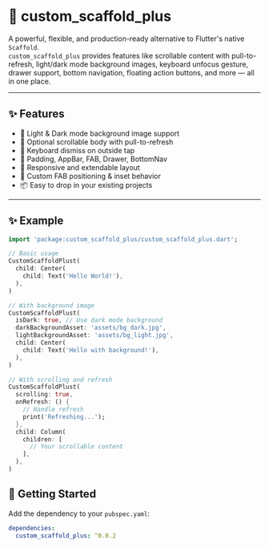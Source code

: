 # 🧱 custom_scaffold_plus

A powerful, flexible, and production-ready alternative to Flutter's native `Scaffold`.  
`custom_scaffold_plus` provides features like scrollable content with pull-to-refresh, light/dark mode background images, keyboard unfocus gesture, drawer support, bottom navigation, floating action buttons, and more — all in one place.

---

## ✨ Features

- 🎨 Light & Dark mode background image support
- 🔄 Optional scrollable body with pull-to-refresh
- 🎯 Keyboard dismiss on outside tap
- 🧭 Padding, AppBar, FAB, Drawer, BottomNav
- 📱 Responsive and extendable layout
- 🔧 Custom FAB positioning & inset behavior
- 📦 Easy to drop in your existing projects

---

## ✨ Example

```dart
import 'package:custom_scaffold_plus/custom_scaffold_plus.dart';

// Basic usage
CustomScaffoldPlust(
  child: Center(
    child: Text('Hello World!'),
  ),
)

// With background image
CustomScaffoldPlust(
  isDark: true, // Use dark mode background
  darkBackgroundAsset: 'assets/bg_dark.jpg',
  lightBackgroundAsset: 'assets/bg_light.jpg',
  child: Center(
    child: Text('Hello with background!'),
  ),
)

// With scrolling and refresh
CustomScaffoldPlust(
  scrolling: true,
  onRefresh: () {
    // Handle refresh
    print('Refreshing...');
  },
  child: Column(
    children: [
      // Your scrollable content
    ],
  ),
)
```

## 🚀 Getting Started

Add the dependency to your `pubspec.yaml`:

```yaml
dependencies:
  custom_scaffold_plus: ^0.0.2
  ```
